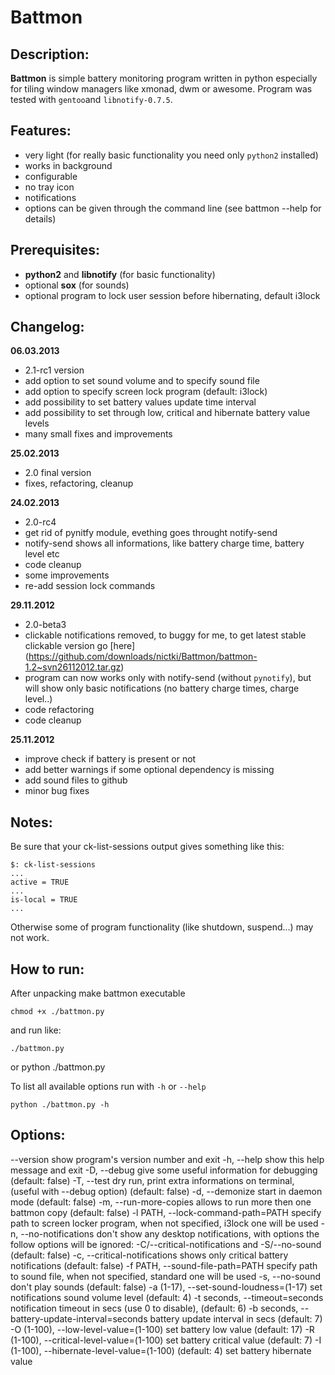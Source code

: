 # Battmon

## Description:
**Battmon** is simple battery monitoring program written in python especially for tiling window managers like xmonad, dwm or awesome.
Program was tested with `gentoo`and `libnotify-0.7.5`.

## Features:
* very light (for really basic functionality you need only `python2` installed)
* works in background
* configurable
* no tray icon
* notifications
* options can be given through the command line (see battmon --help for details)

## Prerequisites:
* **python2** and **libnotify** (for basic functionality)
* optional **sox** (for sounds)
* optional program to lock user session before hibernating, default i3lock

## Changelog:
**06.03.2013**
* 2.1-rc1 version
* add option to set sound volume and to specify sound file
* add option to specify screen lock program (default: i3lock)
* add possibility to set battery values update time interval
* add possibility to set through low, critical and hibernate battery value levels
* many small fixes and improvements

**25.02.2013**
* 2.0 final version
* fixes, refactoring, cleanup

**24.02.2013**
* 2.0-rc4
* get rid of pynitfy module, evething goes throught notify-send
* notify-send shows all informations, like battery charge time, battery level etc
* code cleanup
* some improvements
* re-add session lock commands

**29.11.2012**
* 2.0-beta3
* clickable notifications removed, to buggy for me, to get latest stable clickable version go [here] (https://github.com/downloads/nictki/Battmon/battmon-1.2~svn26112012.tar.gz)
* program can now works only with notify-send (without `pynotify`), but will show only basic notifications (no battery charge times, charge level..)
* code refactoring
* code cleanup

**25.11.2012**
* improve check if battery is present or not
* add better warnings if some optional dependency is missing
* add sound files to github
* minor bug fixes

## Notes:
Be sure that your ck-list-sessions output gives something like this:
 
	$: ck-list-sessions
   	...
   	active = TRUE
   	...
   	is-local = TRUE
   	...
   	
Otherwise some of program functionality (like shutdown, suspend...) may not work.

## How to run:
After unpacking make battmon executable
	
	chmod +x ./battmon.py

and run like:

	./battmon.py 

or
	python ./battmon.py

To list all available options run with `-h` or `--help`
	
	python ./battmon.py -h

## Options:

  --version         show program's version number and exit
  -h, --help            show this help message and exit
  -D, --debug           give some useful information for debugging
                        (default: false)
  -T, --test            dry run, print extra informations on terminal, (useful with --debug option)
                        (default: false)
  -d, --demonize        start in daemon mode
                        (default: false)
  -m, --run-more-copies allows to run more then one battmon copy
                        (default: false)
  -l PATH, --lock-command-path=PATH
                        specify path to screen locker program, when not
                        specified, i3lock one will be used
  -n, --no-notifications
                        don't show any desktop notifications, with options the
                        follow options will be ignored:
                        -C/--critical-notifications and -S/--no-sound
                        (default: false)
  -c, --critical-notifications
                        shows only critical battery notifications
                        (default: false)
  -f PATH, --sound-file-path=PATH
                        specify path to sound file, when not specified,
                        standard one will be used
  -s, --no-sound        don't play sounds
                        (default: false)
  -a (1-17), --set-sound-loudness=(1-17)
                        set notifications sound volume level
                        (default: 4)
  -t seconds, --timeout=seconds
                        notification timeout in secs (use 0 to disable),
                        (default: 6)
  -b seconds, --battery-update-interval=seconds
                        battery update interval in secs
                        (default: 7)
  -O (1-100), --low-level-value=(1-100)
                        set battery low value
                        (default: 17)
  -R (1-100), --critical-level-value=(1-100)
                        set battery critical value
                        (default: 7)
  -I (1-100), --hibernate-level-value=(1-100)
                        (default: 4)
                        set battery hibernate value
